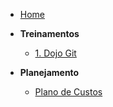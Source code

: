 <!-- docs/_sidebar.md -->

- [Home](/)

- **Treinamentos**
  - [1. Dojo Git](./treinamentos/dojo-git.md)

- **Planejamento** 
  - [Plano de Custos](./planejamento/plano_de_custos.md)

